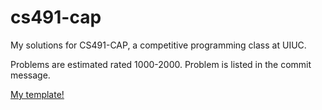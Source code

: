 # cs491-cap 

My solutions for CS491-CAP, a competitive programming class at UIUC.

Problems are estimated rated 1000-2000. Problem is listed in the commit message. 

[My template!](template.cpp)